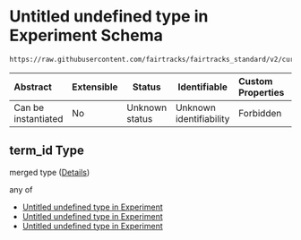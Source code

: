 # Untitled undefined type in Experiment Schema

```txt
https://raw.githubusercontent.com/fairtracks/fairtracks_standard/v2/current/json/schema/fairtracks_experiment.schema.json#/allOf/2/if/properties/technique/properties/term_id
```




| Abstract            | Extensible | Status         | Identifiable            | Custom Properties | Additional Properties | Access Restrictions | Defined In                                                                                                     |
| :------------------ | ---------- | -------------- | ----------------------- | :---------------- | --------------------- | ------------------- | -------------------------------------------------------------------------------------------------------------- |
| Can be instantiated | No         | Unknown status | Unknown identifiability | Forbidden         | Allowed               | none                | [fairtracks_experiment.schema.json\*](../json/schema/fairtracks_experiment.schema.json "open original schema") |

## term_id Type

merged type ([Details](fairtracks_experiment-allof-2-if-properties-technique-properties-term_id.md))

any of

-   [Untitled undefined type in Experiment](fairtracks_experiment-allof-2-if-properties-technique-properties-term_id-anyof-0.md "check type definition")
-   [Untitled undefined type in Experiment](fairtracks_experiment-allof-2-if-properties-technique-properties-term_id-anyof-1.md "check type definition")
-   [Untitled undefined type in Experiment](fairtracks_experiment-allof-2-if-properties-technique-properties-term_id-anyof-2.md "check type definition")
